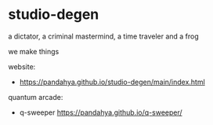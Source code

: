 # studio-degen
a dictator, a criminal mastermind, a time traveler and a frog

we make things

website:
- https://pandahya.github.io/studio-degen/main/index.html

quantum arcade:
- q-sweeper https://pandahya.github.io/q-sweeper/
